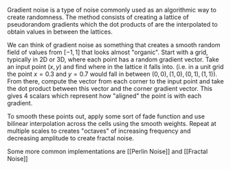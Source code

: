 Gradient noise is a type of noise commonly used as an algorithmic way to create randomness. The method consists of creating a lattice of pseudorandom gradients which the dot products of are the interpolated to obtain values in between the lattices.

We can think of gradient noise as something that creates a smooth random field of values from $[-1,1]$ that looks almost "organic". Start with a grid, typically in 2D or 3D, where each point has a random gradient vector. Take an input point $(x,y)$ and find where in the lattice it falls into. (i.e. in a unit grid the point $x=0.3$ and $y=0.7$ would fall in between $(0,0),(1,0),(0,1),(1,1)$). From there, compute the vector from each corner to the input point and take the dot product between this vector and the corner gradient vector. This gives 4 scalars which represent how "aligned" the point is with each gradient.

To smooth these points out, apply some sort of fade function and use bilinear interpolation across the cells using the smooth weights. Repeat at multiple scales to creates "octaves" of increasing frequency and decreasing amplitude to create fractal noise.


Some more common implementations are [[Perlin Noise]] and [[Fractal Noise]]